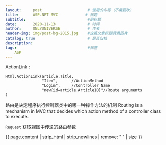 ```yaml
---
layout:     post                    # 使用的布局（不需要改）
title:      ASP.NET MVC            # 标题 
subtitle:                           #副标题
date:       2020-11-13              # 时间
author:     ONLYUNIVERSE            # 作者
header-img: img/post-bg-2015.jpg    #这篇文章标题背景图片
catalog: true                       # 是否归档
description: 
tags:                               #标签
    ASP
---
```


ActionLink :  

```html
Html.ActionLink(article.Title,  
                "Item",      //ActionMethod
                "Login",     //Controller Name
                "new{id=article.ArticleID}"//Route arguments
)
```

路由是决定程序执行控制器类中的哪一种操作方法的机制
Routing is a mechanism in MVC that decides which action method of a controller class to execute.

```Request``` 获取视图中传递的路由参数

{{ page.content | strip_html | strip_newlines | remove: " " | size }}